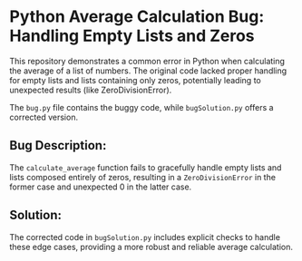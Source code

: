 # Python Average Calculation Bug: Handling Empty Lists and Zeros

This repository demonstrates a common error in Python when calculating the average of a list of numbers.  The original code lacked proper handling for empty lists and lists containing only zeros, potentially leading to unexpected results (like ZeroDivisionError).

The `bug.py` file contains the buggy code, while `bugSolution.py` offers a corrected version.

## Bug Description:
The `calculate_average` function fails to gracefully handle empty lists and lists composed entirely of zeros, resulting in a `ZeroDivisionError` in the former case and unexpected 0 in the latter case. 

## Solution:
The corrected code in `bugSolution.py` includes explicit checks to handle these edge cases, providing a more robust and reliable average calculation.